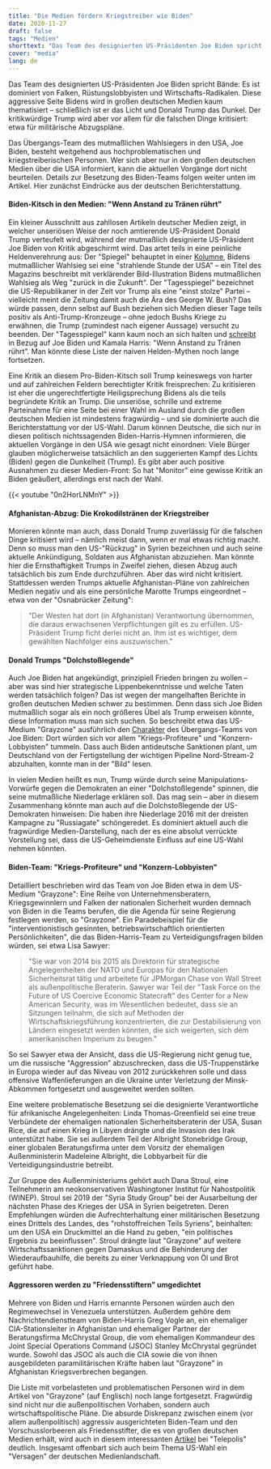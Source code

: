 ```yaml
---
title: "Die Medien fördern Kriegstreiber wie Biden"
date: 2020-11-27
draft: false
tags: "Medien"
shorttext: "Das Team des designierten US-Präsidenten Joe Biden spricht Bände: Es ist dominiert von Falken, Rüstungslobbyisten und Wirtschafts-Radikalen."
cover: "media"
lang: de
---
```


Das Team des designierten US-Präsidenten Joe Biden spricht Bände: Es ist dominiert von Falken, Rüstungslobbyisten und Wirtschafts-Radikalen. Diese aggressive Seite Bidens wird in großen deutschen Medien kaum thematisiert – schließlich ist er das Licht und Donald Trump das Dunkel. Der kritikwürdige Trump wird aber vor allem für die falschen Dinge kritisiert: etwa für militärische Abzugspläne.

Das Übergangs-Team des mutmaßlichen Wahlsiegers in den USA, Joe Biden, besteht weitgehend aus hochproblematischen und kriegstreiberischen Personen. Wer sich aber nur in den großen deutschen Medien über die USA informiert, kann die aktuellen Vorgänge dort nicht beurteilen. Details zur Besetzung des Biden-Teams folgen weiter unten im Artikel. Hier zunächst Eindrücke aus der deutschen Berichterstattung.

#### Biden-Kitsch in den Medien: "Wenn Anstand zu Tränen rührt"

Ein kleiner Ausschnitt aus zahllosen Artikeln deutscher Medien zeigt, in welcher unseriösen Weise der noch amtierende US-Präsident Donald Trump verteufelt wird, während der mutmaßlich designierte US-Präsident Joe Biden von Kritik abgeschirmt wird. Das artet teils in eine peinliche Heldenverehrung aus: Der "Spiegel" behauptet in einer [Kolumne](https://www.spiegel.de/politik/deutschland/die-wahl-joe-bidens-ist-eine-strahlende-stunde-der-usa-kolumne-a-7e98e374-7541-4472-af88-b86d2468ee96 "Alles wieder gut!"), Bidens mutmaßlicher Wahlsieg sei eine "strahlende Stunde der USA" – ein Titel des Magazins beschreibt mit verklärender Bild-Illustration Bidens mutmaßlichen Wahlsieg als Weg "zurück in die Zukunft". Der "Tagesspiegel" bezeichnet die US-Republikaner in der Zeit vor Trump als eine "einst stolze" Partei – vielleicht meint die Zeitung damit auch die Ära des George W. Bush? Das würde passen, denn selbst auf Bush beziehen sich Medien dieser Tage teils positiv als Anti-Trump-Kronzeuge – ohne jedoch Bushs Kriege zu erwähnen, die Trump (zumindest nach eigener Aussage) versucht zu beenden. Der "Tagesspiegel" kann kaum noch an sich halten und [schreibt](https://www.tagesspiegel.de/politik/das-auftreten-von-joe-biden-und-kamala-harris-wenn-anstand-zu-traenen-ruehrt/26622098.html "Wenn Anstand zu Tränen rührt") in Bezug auf Joe Biden und Kamala Harris: "Wenn Anstand zu Tränen rührt". Man könnte diese Liste der naiven Helden-Mythen noch lange fortsetzen.

Eine Kritik an diesem Pro-Biden-Kitsch soll Trump keineswegs von harter und auf zahlreichen Feldern berechtigter Kritik freisprechen: Zu kritisieren ist eher die ungerechtfertigte Heiligsprechung Bidens als die teils begründete Kritik an Trump. Die unseriöse, schrille und extreme Parteinahme für eine Seite bei einer Wahl im Ausland durch die großen deutschen Medien ist mindestens fragwürdig – und sie dominierte auch die Berichterstattung vor der US-Wahl. Darum können Deutsche, die sich nur in diesen politisch nichtssagenden Biden-Harris-Hymnen informieren, die aktuellen Vorgänge in den USA wie gesagt nicht einordnen: Viele Bürger glauben möglicherweise tatsächlich an den suggerierten Kampf des Lichts (Biden) gegen die Dunkelheit (Trump). Es gibt aber auch positive Ausnahmen zu dieser Medien-Front: So hat "Monitor" eine gewisse Kritik an Biden geäußert, allerdings erst nach der Wahl.

{{< youtube "0n2HorLNMnY" >}}

#### Afghanistan-Abzug: Die Krokodilstränen der Kriegstreiber

Monieren könnte man auch, dass Donald Trump zuverlässig für die falschen Dinge kritisiert wird – nämlich meist dann, wenn er mal etwas richtig macht. Denn so muss man den US-"Rückzug" in Syrien bezeichnen und auch seine aktuelle Ankündigung, Soldaten aus Afghanistan abzuziehen. Man könnte hier die Ernsthaftigkeit Trumps in Zweifel ziehen, diesen Abzug auch tatsächlich bis zum Ende durchzuführen. Aber das wird nicht kritisiert. Stattdessen werden Trumps aktuelle Afghanistan-Pläne von zahlreichen Medien negativ und als eine persönliche Marotte Trumps eingeordnet – etwa von der "Osnabrücker Zeitung":

> "Der Westen hat dort (in Afghanistan) Verantwortung übernommen, die daraus erwachsenen Verpflichtungen gilt es zu erfüllen. US-Präsident Trump ficht derlei nicht an. Ihm ist es wichtiger, dem gewählten Nachfolger eins auszuwischen."

#### Donald Trumps "Dolchstoßlegende"

Auch Joe Biden hat angekündigt, prinzipiell Frieden bringen zu wollen – aber was sind hier strategische Lippenbekenntnisse und welche Taten werden tatsächlich folgen? Das ist wegen der mangelhaften Berichte in großen deutschen Medien schwer zu bestimmen. Denn dass sich Joe Biden mutmaßlich sogar als ein noch größeres Übel als Trump erweisen könnte, diese Information muss man sich suchen. So beschreibt etwa das US-Medium "Grayzone" ausführlich den [Charakter](https://thegrayzone.com/2020/11/14/bidens-transition-team-war-profiteers-chickenhawks-corporate-consultants/ "Biden’s transition team is filled with war profiteers, Beltway chickenhawks, and corporate consultants") des Übergangs-Teams von Joe Biden: Dort würden sich vor allem "Kriegs-Profiteure" und "Konzern-Lobbyisten" tummeln. Dass auch Biden antideutsche Sanktionen plant, um Deutschland von der Fertigstellung der wichtigen Pipeline Nord-Stream-2 abzuhalten, konnte man in der "Bild" lesen.

In vielen Medien heißt es nun, Trump würde durch seine Manipulations-Vorwürfe gegen die Demokraten an einer "Dolchstoßlegende" spinnen, die seine mutmaßliche Niederlage erklären soll. Das mag sein – aber in diesem Zusammenhang könnte man auch auf die Dolchstoßlegende der US-Demokraten hinweisen: Die haben ihre Niederlage 2016 mit der dreisten Kampagne zu "Russiagate" schöngeredet. Es dominiert aktuell auch die fragwürdige Medien-Darstellung, nach der es eine absolut verrückte Vorstellung sei, dass die US-Geheimdienste Einfluss auf eine US-Wahl nehmen könnten.

#### Biden-Team: "Kriegs-Profiteure" und "Konzern-Lobbyisten"

Detailliert beschrieben wird das Team von Joe Biden etwa in dem US-Medium "Grayzone": Eine Reihe von Unternehmensberatern, Kriegsgewinnlern und Falken der nationalen Sicherheit wurden demnach von Biden in die Teams berufen, die die Agenda für seine Regierung festlegen werden, so "Grayzone". Ein Paradebeispiel für die "interventionistisch gesinnten, betriebswirtschaftlich orientierten Persönlichkeiten", die das Biden-Harris-Team zu Verteidigungsfragen bilden würden, sei etwa Lisa Sawyer:

> "Sie war von 2014 bis 2015 als Direktorin für strategische Angelegenheiten der NATO und Europas für den Nationalen Sicherheitsrat tätig und arbeitete für JPMorgan Chase von Wall Street als außenpolitische Beraterin. Sawyer war Teil der "Task Force on the Future of US Coercive Economic Statecraft” des Center for a New American Security, was im Wesentlichen bedeutet, dass sie an Sitzungen teilnahm, die sich auf Methoden der Wirtschaftskriegsführung konzentrierten, die zur Destabilisierung von Ländern eingesetzt werden könnten, die sich weigerten, sich dem amerikanischen Imperium zu beugen."

So sei Sawyer etwa der Ansicht, dass die US-Regierung nicht genug tue, um die russische "Aggression” abzuschrecken, dass die US-Truppenstärke in Europa wieder auf das Niveau von 2012 zurückkehren solle und dass offensive Waffenlieferungen an die Ukraine unter Verletzung der Minsk-Abkommen fortgesetzt und ausgeweitet werden sollten.

Eine weitere problematische Besetzung sei die designierte Verantwortliche für afrikanische Angelegenheiten: Linda Thomas-Greenfield sei eine treue Verbündete der ehemaligen nationalen Sicherheitsberaterin der USA, Susan Rice, die auf einen Krieg in Libyen drängte und die Invasion des Irak unterstützt habe. Sie sei außerdem Teil der Albright Stonebridge Group, einer globalen Beratungsfirma unter dem Vorsitz der ehemaligen Außenministerin Madeleine Albright, die Lobbyarbeit für die Verteidigungsindustrie betreibt.

Zur Gruppe des Außenministeriums gehört auch Dana Stroul, eine Teilnehmerin am neokonservativen Washingtoner Institut für Nahostpolitik (WINEP). Stroul sei 2019 der "Syria Study Group” bei der Ausarbeitung der nächsten Phase des Krieges der USA in Syrien beigetreten. Deren Empfehlungen würden die Aufrechterhaltung einer militärischen Besetzung eines Drittels des Landes, des "rohstoffreichen Teils Syriens”, beinhalten: um den USA ein Druckmittel an die Hand zu geben, "ein politisches Ergebnis zu beeinflussen". Stroul drängte laut "Grayzone" auf weitere Wirtschaftssanktionen gegen Damaskus und die Behinderung der Wiederaufbauhilfe, die bereits zu einer Verknappung von Öl und Brot geführt habe.

#### Aggressoren werden zu "Friedensstiftern" umgedichtet

Mehrere von Biden und Harris ernannte Personen würden auch den Regimewechsel in Venezuela unterstützen. Außerdem gehöre dem Nachrichtendienstteam von Biden-Harris Greg Vogle an, ein ehemaliger CIA-Stationsleiter in Afghanistan und ehemaliger Partner der Beratungsfirma McChrystal Group, die vom ehemaligen Kommandeur des Joint Special Operations Command (JSOC) Stanley McChrystal gegründet wurde. Sowohl das JSOC als auch die CIA sowie die von ihnen ausgebildeten paramilitärischen Kräfte haben laut "Grayzone" in Afghanistan Kriegsverbrechen begangen.

Die Liste mit vorbelasteten und problematischen Personen wird in dem Artikel von "Grayzone" (auf Englisch) noch lange fortgesetzt. Fragwürdig sind nicht nur die außenpolitischen Vorhaben, sondern auch wirtschaftspolitische Pläne. Die absurde Diskrepanz zwischen einem (vor allem außenpolitisch) aggressiv ausgerichteten Biden-Team und den Vorschusslorbeeren als Friedensstifter, die es von großen deutschen Medien erhält, wird auch in diesem interessanten [Artikel](https://www.heise.de/tp/features/So-werden-Joe-Bidens-Mitarbeiter-von-der-Ruestungsindustrie-gesteuert-4960362.html "So werden Joe Bidens Mitarbeiter von der Rüstungsindustrie gesteuert") bei "Telepolis" deutlich. Insgesamt offenbart sich auch beim Thema US-Wahl ein "Versagen" der deutschen Medienlandschaft.

